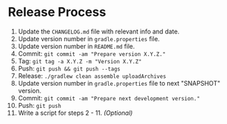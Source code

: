 Release Process
===============

 1. Update the `CHANGELOG.md` file with relevant info and date.
 2. Update version number in `gradle.properties` file.
 3. Update version number in `README.md` file.
 4. Commit: `git commit -am "Prepare version X.Y.Z."`
 5. Tag: `git tag -a X.Y.Z -m "Version X.Y.Z"`
 6. Push: `git push && git push --tags`
 7. Release: `./gradlew clean assemble uploadArchives`
 8. Update version number in `gradle.properties` file to next "SNAPSHOT" version.
 9. Commit: `git commit -am "Prepare next development version."`
 10. Push: `git push`
 11. Write a script for steps 2 - 11. *(Optional)*
